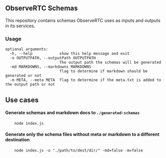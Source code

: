 ## ObserveRTC Schemas

This repository contains schemas ObserveRTC uses as inputs and outputs in its services.

### Usage


```shell
optional arguments:
  -h, --help            show this help message and exit
  -o OUTPUTPATH, --outputPath OUTPUTPATH
                        The output path the schemas will be generated
  -md MARKDOWNS, --markdowns MARKDOWNS
                        flag to determine if markdown should be generated or not
  -m META, --meta META  flag to determine if the meta.txt is added to the output path or not

```

## Use cases

#### Generate schemas and markdown docs to `./generated-schemas`

```shell
    node index.js
```


#### Generate only the schema files without meta or markdown to a different destination

```shell
    node index.js -o "./path/to/dest/dir/" -md=false -m=false
```


